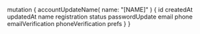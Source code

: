 mutation {
    accountUpdateName(
        name: "[NAME]"
    ) {
        id
        createdAt
        updatedAt
        name
        registration
        status
        passwordUpdate
        email
        phone
        emailVerification
        phoneVerification
        prefs
    }
}
